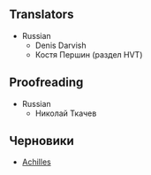 Translators
------------

- Russian
    - Denis Darvish
    - Костя Першин (раздел HVT)


Proofreading
------------
- Russian
    - Николай Ткачев


Черновики
------------
* [Achilles](achilles.md)
